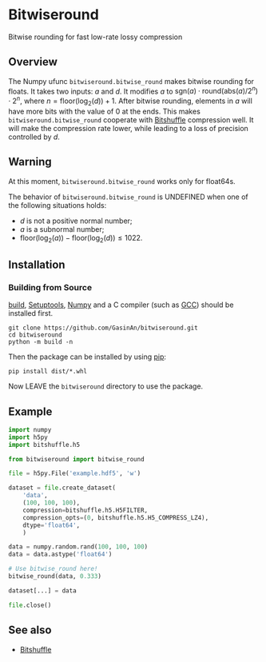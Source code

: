 # Bitwiseround

Bitwise rounding for fast low-rate lossy compression

## Overview

The Numpy ufunc `bitwiseround.bitwise_round` makes bitwise rounding for floats. It takes two inputs: $a$ and $d$. It modifies $a$ to $\text{sgn}(a) \cdot \text{round}(\text{abs}(a)/2^{n}) \cdot 2^{n}$, where $n = \text{floor}(\log_{2}(d)) + 1$. After bitwise rounding, elements in $a$ will have more bits with the value of $0$ at the ends. This makes `bitwiseround.bitwise_round` cooperate with [Bitshuffle](https://github.com/kiyo-masui/bitshuffle) compression well. It will make the compression rate lower, while leading to a loss of precision controlled by $d$.

## Warning

At this moment, `bitwiseround.bitwise_round` works only for float64s.

The behavior of `bitwiseround.bitwise_round` is UNDEFINED when one of the following situations holds:

 * $d$ is not a positive normal number;
 * $a$ is a subnormal number;
 * $\text{floor}(\log_{2}(a)) - \text{floor}(\log_{2}(d)) \leq 1022$.

## Installation

### Building from Source

[build](https://pypa-build.readthedocs.io/en/stable/), [Setuptools](https://setuptools.pypa.io/en/latest/), [Numpy](https://numpy.org/) and a C compiler (such as [GCC](https://gcc.gnu.org/)) should be installed first.

```
git clone https://github.com/GasinAn/bitwiseround.git
cd bitwiseround
python -m build -n
```

Then the package can be installed by using [pip](https://pip.pypa.io/en/stable/):

```
pip install dist/*.whl
```

Now LEAVE the `bitwiseround` directory to use the package.

## Example

```python
import numpy
import h5py
import bitshuffle.h5

from bitwiseround import bitwise_round

file = h5py.File('example.hdf5', 'w')

dataset = file.create_dataset(
    'data',
    (100, 100, 100),
    compression=bitshuffle.h5.H5FILTER,
    compression_opts=(0, bitshuffle.h5.H5_COMPRESS_LZ4),
    dtype='float64',
    )

data = numpy.random.rand(100, 100, 100)
data = data.astype('float64')

# Use bitwise_round here!
bitwise_round(data, 0.333)

dataset[...] = data

file.close()
```

## See also

 * [Bitshuffle](https://github.com/kiyo-masui/bitshuffle)
